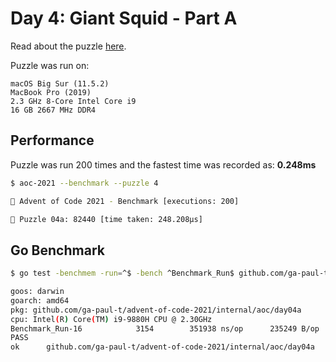 # Day 4: Giant Squid - Part A

Read about the puzzle [here](https://adventofcode.com/2021/day/4).

Puzzle was run on:

```text
macOS Big Sur (11.5.2)
MacBook Pro (2019)
2.3 GHz 8-Core Intel Core i9
16 GB 2667 MHz DDR4
```

## Performance

Puzzle was run 200 times and the fastest time was recorded as: **0.248ms**

```sh
$ aoc-2021 --benchmark --puzzle 4

🎄 Advent of Code 2021 - Benchmark [executions: 200]

🧩 Puzzle 04a: 82440 [time taken: 248.208µs]
```

## Go Benchmark

```sh
$ go test -benchmem -run=^$ -bench ^Benchmark_Run$ github.com/ga-paul-t/advent-of-code-2021/internal/aoc/day04a

goos: darwin
goarch: amd64
pkg: github.com/ga-paul-t/advent-of-code-2021/internal/aoc/day04a
cpu: Intel(R) Core(TM) i9-9880H CPU @ 2.30GHz
Benchmark_Run-16            3154        351938 ns/op      235249 B/op       1289 allocs/op
PASS
ok      github.com/ga-paul-t/advent-of-code-2021/internal/aoc/day04a    1.272s
```
